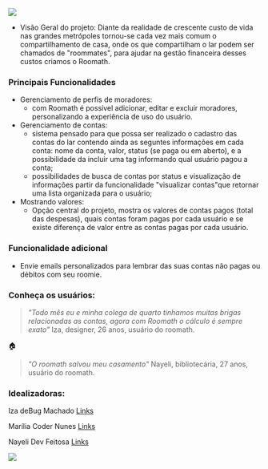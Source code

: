![](https://user-images.githubusercontent.com/68659584/90926308-3841f600-e3c9-11ea-899d-8fd6134d7969.jpg)



- Visão Geral do projeto:  Diante da realidade de crescente custo de vida nas grandes metrópoles tornou-se cada vez mais comum o compartilhamento de casa, onde os que compartilham o lar podem ser chamados de "roommates", para ajudar na gestão financeira desses custos criamos o Roomath.

### Principais Funcionalidades

- Gerenciamento de perfis de moradores:
	- com Roomath é possível adicionar, editar e excluir moradores, personalizando a experiência de uso do usuário.
- Gerenciamento de contas:
	- sistema pensado para que possa ser realizado o cadastro das contas do lar contendo ainda as seguntes informações em cada conta: nome da conta, valor, status (se paga ou em aberto), e a possibilidade da incluir uma tag informando qual usuário pagou a conta;
	- possibilidades de busca de contas por status e visualização de informações partir da funcionalidade "visualizar contas"que retornar uma lista organizada para o usuário;
- Mostrando valores:
	- Opção central do projeto, mostra os valores de contas pagos (total das despesas), quais contas foram pagas por cada usuário e se existe diferença de valor entre as contas pagas por cada usuário.

### Funcionalidade adicional

- Envie emails personalizados para lembrar das suas contas não pagas ou débitos com seu roomie.


### Conheça os usuários:

> *"Todo mês eu e minha colega de quarto tinhamos muitas brigas relacionadas as contas, agora com Roomath o cálculo é sempre exato"* 
Iza, designer, 26 anos, usuário do roomath.

:house: 

                    
> *"O roomath salvou meu casamento"*
Nayeli, bibliotecária, 27 anos, usuário do roomath.

### Idealizadoras:

Iza deBug Machado [Links](https://github.com/machadinhacega)

Marília Coder Nunes [Links](https://github.com/Ligeiadev)

Nayeli Dev Feitosa [Links](https://github.com/NayeliDev)

![](https://user-images.githubusercontent.com/68659584/90925948-80144d80-e3c8-11ea-86d4-22ad217d7230.jpg)


